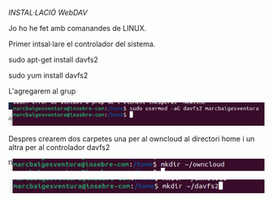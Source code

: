 *INSTAL·LACIÓ WebDAV* 


Jo ho he fet amb comanandes de LINUX.



Primer intsal·lare el controlador del sistema. 

sudo apt-get install davfs2

sudo yum install davfs2

L'agregarem al grup 

![alt text](webdav.png)

Despres crearem dos carpetes una per al owncloud al directori home i un altra per al controlador davfs2

![alt text](dirowncloud.png)

![alt text](dirdav.png)
